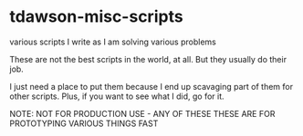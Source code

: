 # tdawson-misc-scripts
various scripts I write as I am solving various problems

These are not the best scripts in the world, at all.
But they usually do their job.

I just need a place to put them because I end up scavaging part of them for other scripts.
Plus, if you want to see what I did, go for it.

NOTE: NOT FOR PRODUCTION USE - ANY OF THESE
THESE ARE FOR PROTOTYPING VARIOUS THINGS FAST
